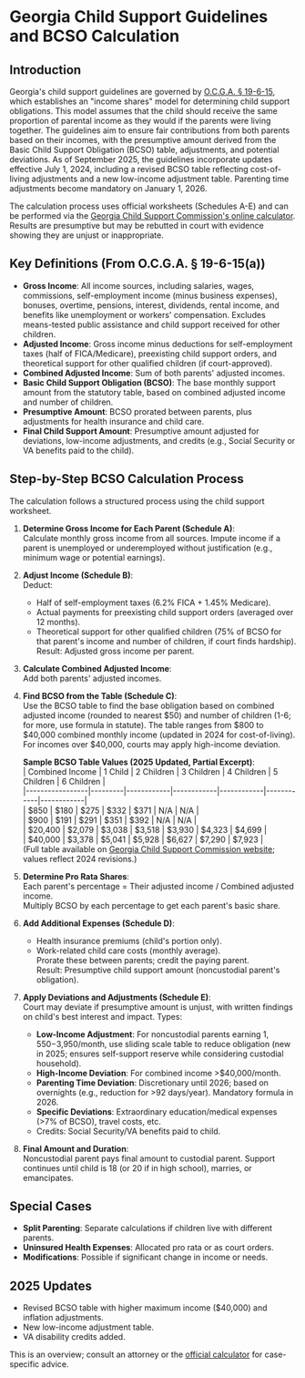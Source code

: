 # Georgia Child Support Guidelines and BCSO Calculation

## Introduction

Georgia's child support guidelines are governed by [O.C.G.A. § 19-6-15](https://law.justia.com/codes/georgia/2020/title-19/chapter-6/section-19-6-15/), which establishes an "income shares" model for determining child support obligations. This model assumes that the child should receive the same proportion of parental income as they would if the parents were living together. The guidelines aim to ensure fair contributions from both parents based on their incomes, with the presumptive amount derived from the Basic Child Support Obligation (BCSO) table, adjustments, and potential deviations. As of September 2025, the guidelines incorporate updates effective July 1, 2024, including a revised BCSO table reflecting cost-of-living adjustments and a new low-income adjustment table. Parenting time adjustments become mandatory on January 1, 2026.

The calculation process uses official worksheets (Schedules A-E) and can be performed via the [Georgia Child Support Commission's online calculator](https://csconlinecalc.georgiacourts.gov/frontend/web/index.html). Results are presumptive but may be rebutted in court with evidence showing they are unjust or inappropriate.

## Key Definitions (From O.C.G.A. § 19-6-15(a))

- **Gross Income**: All income sources, including salaries, wages, commissions, self-employment income (minus business expenses), bonuses, overtime, pensions, interest, dividends, rental income, and benefits like unemployment or workers' compensation. Excludes means-tested public assistance and child support received for other children.
- **Adjusted Income**: Gross income minus deductions for self-employment taxes (half of FICA/Medicare), preexisting child support orders, and theoretical support for other qualified children (if court-approved).
- **Combined Adjusted Income**: Sum of both parents' adjusted incomes.
- **Basic Child Support Obligation (BCSO)**: The base monthly support amount from the statutory table, based on combined adjusted income and number of children.
- **Presumptive Amount**: BCSO prorated between parents, plus adjustments for health insurance and child care.
- **Final Child Support Amount**: Presumptive amount adjusted for deviations, low-income adjustments, and credits (e.g., Social Security or VA benefits paid to the child).

## Step-by-Step BCSO Calculation Process

The calculation follows a structured process using the child support worksheet.

1. **Determine Gross Income for Each Parent (Schedule A)**:  
   Calculate monthly gross income from all sources. Impute income if a parent is unemployed or underemployed without justification (e.g., minimum wage or potential earnings).

2. **Adjust Income (Schedule B)**:  
   Deduct:

   - Half of self-employment taxes (6.2% FICA + 1.45% Medicare).
   - Actual payments for preexisting child support orders (averaged over 12 months).
   - Theoretical support for other qualified children (75% of BCSO for that parent's income and number of children, if court finds hardship).  
     Result: Adjusted gross income per parent.

3. **Calculate Combined Adjusted Income**:  
   Add both parents' adjusted incomes.

4. **Find BCSO from the Table (Schedule C)**:  
   Use the BCSO table to find the base obligation based on combined adjusted income (rounded to nearest $50) and number of children (1-6; for more, use formula in statute). The table ranges from $800 to $40,000 combined monthly income (updated in 2024 for cost-of-living). For incomes over $40,000, courts may apply high-income deviation.

   **Sample BCSO Table Values (2025 Updated, Partial Excerpt)**:  
   | Combined Income | 1 Child | 2 Children | 3 Children | 4 Children | 5 Children | 6 Children |  
   |-----------------|---------|------------|------------|------------|------------|------------|  
   | $850 | $180 | $275 | $332 | $371 | N/A | N/A |  
   | $900 | $191 | $291 | $351 | $392 | N/A | N/A |  
   | $20,400 | $2,079 | $3,038 | $3,518 | $3,930 | $4,323 | $4,699 |  
   | $40,000 | $3,378 | $5,041 | $5,928 | $6,627 | $7,290 | $7,923 |  
   (Full table available on [Georgia Child Support Commission website](https://csc.georgiacourts.gov/); values reflect 2024 revisions.)

5. **Determine Pro Rata Shares**:  
   Each parent's percentage = Their adjusted income / Combined adjusted income.  
   Multiply BCSO by each percentage to get each parent's basic share.

6. **Add Additional Expenses (Schedule D)**:

   - Health insurance premiums (child's portion only).
   - Work-related child care costs (monthly average).  
     Prorate these between parents; credit the paying parent.  
     Result: Presumptive child support amount (noncustodial parent's obligation).

7. **Apply Deviations and Adjustments (Schedule E)**:  
   Court may deviate if presumptive amount is unjust, with written findings on child's best interest and impact. Types:

   - **Low-Income Adjustment**: For noncustodial parents earning $1,550-$3,950/month, use sliding scale table to reduce obligation (new in 2025; ensures self-support reserve while considering custodial household).
   - **High-Income Deviation**: For combined income >$40,000/month.
   - **Parenting Time Deviation**: Discretionary until 2026; based on overnights (e.g., reduction for >92 days/year). Mandatory formula in 2026.
   - **Specific Deviations**: Extraordinary education/medical expenses (>7% of BCSO), travel costs, etc.
   - Credits: Social Security/VA benefits paid to child.

8. **Final Amount and Duration**:  
   Noncustodial parent pays final amount to custodial parent. Support continues until child is 18 (or 20 if in high school), marries, or emancipates.

## Special Cases

- **Split Parenting**: Separate calculations if children live with different parents.
- **Uninsured Health Expenses**: Allocated pro rata or as court orders.
- **Modifications**: Possible if significant change in income or needs.

## 2025 Updates

- Revised BCSO table with higher maximum income ($40,000) and inflation adjustments.
- New low-income adjustment table.
- VA disability credits added.

This is an overview; consult an attorney or the [official calculator](https://csconlinecalc.georgiacourts.gov/frontend/web/index.html) for case-specific advice.
